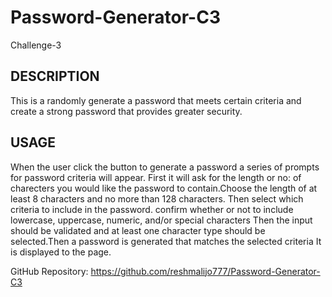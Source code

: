 # Password-Generator-C3
Challenge-3

## DESCRIPTION

This is a randomly generate a password that meets certain criteria
and create a strong password that provides greater security.

## USAGE

When the user click the button to generate a password a series of prompts for password criteria will appear. 
First it will ask for the length or no: of charecters you would like the password to contain.Choose the length of at least 8 characters and no more than 128 characters.
Then select which criteria to include in the password.
confirm whether or not to include lowercase, uppercase, numeric, and/or special characters
Then the input should be validated and at least one character type should be selected.Then a password is generated that matches the selected criteria
It is displayed to the page.

GitHub Repository:
https://github.com/reshmalijo777/Password-Generator-C3


